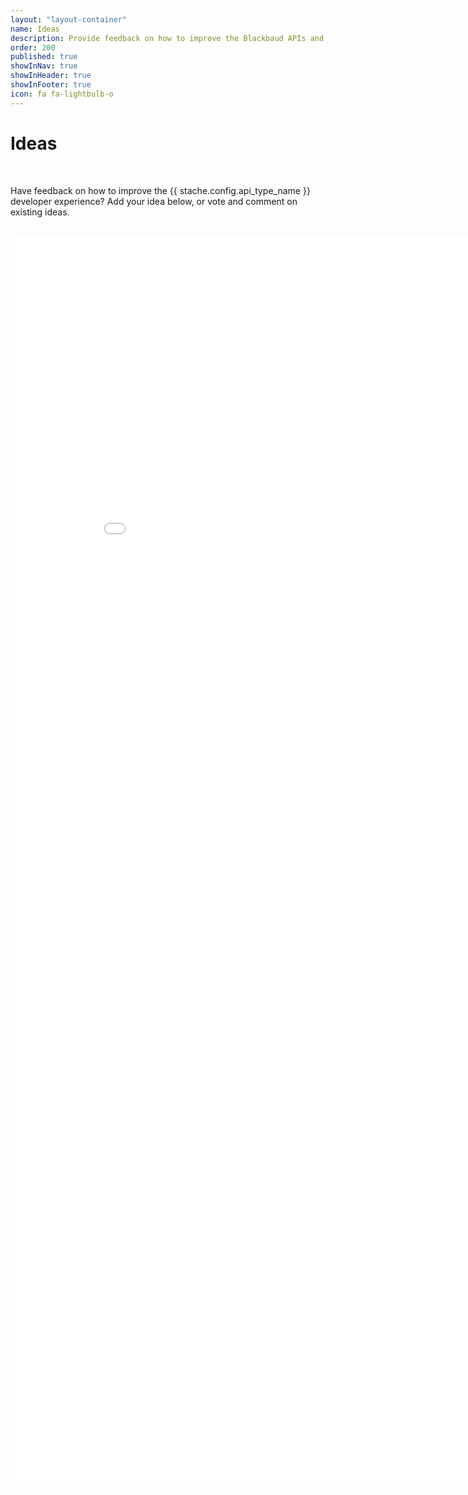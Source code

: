 ```yaml
---
layout: "layout-container"
name: Ideas
description: Provide feedback on how to improve the Blackbaud APIs and developer experience.
order: 200
published: true
showInNav: true
showInHeader: true
showInFooter: true
icon: fa fa-lightbulb-o
---
```


# Ideas

<br>

Have feedback on how to improve the {{ stache.config.api_type_name }} developer experience? Add your idea below, or vote and comment on existing ideas.

<br>

<iframe frameborder=0 width=900 height=2000 src="{{ stache.config.support_ideas_url }}">
  <p>Your browser does not support iframes.</p>
</iframe>
